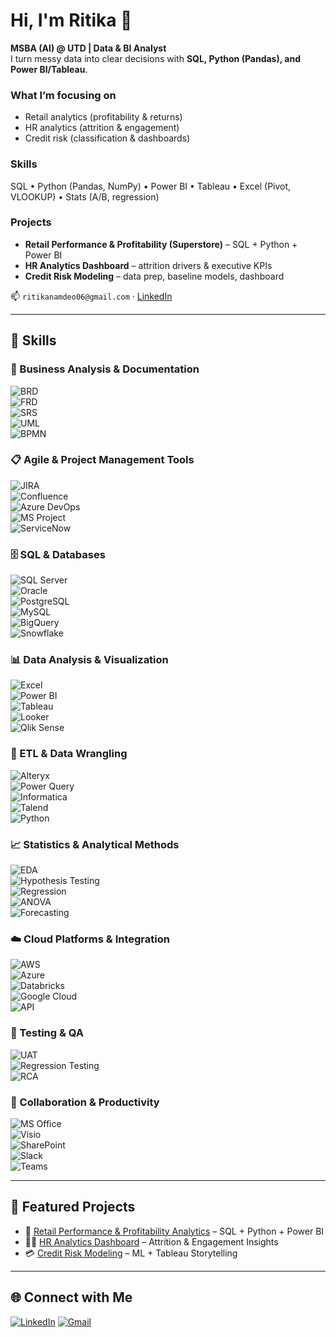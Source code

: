 
# Hi, I'm Ritika 👋
**MSBA (AI) @ UTD | Data & BI Analyst**  
I turn messy data into clear decisions with **SQL, Python (Pandas), and Power BI/Tableau**.

### What I’m focusing on
- Retail analytics (profitability & returns)
- HR analytics (attrition & engagement)
- Credit risk (classification & dashboards)

### Skills
SQL • Python (Pandas, NumPy) • Power BI • Tableau • Excel (Pivot, VLOOKUP) • Stats (A/B, regression)

### Projects
- **Retail Performance & Profitability (Superstore)** – SQL + Python + Power BI
- **HR Analytics Dashboard** – attrition drivers & executive KPIs
- **Credit Risk Modeling** – data prep, baseline models, dashboard

📫 `ritikanamdeo06@gmail.com` · [LinkedIn](https://www.linkedin.com/in/ritika-namdeo/)

---

## 🚀 Skills

### 📑 Business Analysis & Documentation  
![BRD](https://img.shields.io/badge/BRD-0052CC?style=for-the-badge)  
![FRD](https://img.shields.io/badge/FRD-0052CC?style=for-the-badge)  
![SRS](https://img.shields.io/badge/SRS-0052CC?style=for-the-badge)  
![UML](https://img.shields.io/badge/UML-007396?style=for-the-badge)  
![BPMN](https://img.shields.io/badge/BPMN-2C8EBB?style=for-the-badge)  

### 📋 Agile & Project Management Tools  
![JIRA](https://img.shields.io/badge/JIRA-0052CC?style=for-the-badge&logo=jira&logoColor=white)  
![Confluence](https://img.shields.io/badge/Confluence-172B4D?style=for-the-badge&logo=confluence&logoColor=white)  
![Azure DevOps](https://img.shields.io/badge/Azure%20DevOps-0078D7?style=for-the-badge&logo=azuredevops&logoColor=white)  
![MS Project](https://img.shields.io/badge/MS%20Project-217346?style=for-the-badge&logo=microsoft&logoColor=white)  
![ServiceNow](https://img.shields.io/badge/ServiceNow-1DBF73?style=for-the-badge&logo=servicenow&logoColor=white)  

### 🗄️ SQL & Databases  
![SQL Server](https://img.shields.io/badge/SQL%20Server-CC2927?style=for-the-badge&logo=microsoftsqlserver&logoColor=white)  
![Oracle](https://img.shields.io/badge/Oracle-F80000?style=for-the-badge&logo=oracle&logoColor=white)  
![PostgreSQL](https://img.shields.io/badge/PostgreSQL-316192?style=for-the-badge&logo=postgresql&logoColor=white)  
![MySQL](https://img.shields.io/badge/MySQL-4479A1?style=for-the-badge&logo=mysql&logoColor=white)  
![BigQuery](https://img.shields.io/badge/BigQuery-669DF6?style=for-the-badge&logo=googlebigquery&logoColor=white)  
![Snowflake](https://img.shields.io/badge/Snowflake-29B5E8?style=for-the-badge&logo=snowflake&logoColor=white)  

### 📊 Data Analysis & Visualization  
![Excel](https://img.shields.io/badge/Excel-217346?style=for-the-badge&logo=microsoftexcel&logoColor=white)  
![Power BI](https://img.shields.io/badge/Power%20BI-F2C811?style=for-the-badge&logo=powerbi&logoColor=black)  
![Tableau](https://img.shields.io/badge/Tableau-E97627?style=for-the-badge&logo=tableau&logoColor=white)  
![Looker](https://img.shields.io/badge/Looker-4285F4?style=for-the-badge&logo=looker&logoColor=white)  
![Qlik Sense](https://img.shields.io/badge/Qlik-009848?style=for-the-badge&logo=qlik&logoColor=white)  

### 🔄 ETL & Data Wrangling  
![Alteryx](https://img.shields.io/badge/Alteryx-0078D4?style=for-the-badge)  
![Power Query](https://img.shields.io/badge/Power%20Query-217346?style=for-the-badge)  
![Informatica](https://img.shields.io/badge/Informatica-FF4C00?style=for-the-badge)  
![Talend](https://img.shields.io/badge/Talend-FF6D00?style=for-the-badge)  
![Python](https://img.shields.io/badge/Python%20ETL-3776AB?style=for-the-badge&logo=python&logoColor=white)  

### 📈 Statistics & Analytical Methods  
![EDA](https://img.shields.io/badge/EDA-FFDD00?style=for-the-badge)  
![Hypothesis Testing](https://img.shields.io/badge/Hypothesis%20Testing-FF5733?style=for-the-badge)  
![Regression](https://img.shields.io/badge/Regression-0078D7?style=for-the-badge)  
![ANOVA](https://img.shields.io/badge/ANOVA-6C3483?style=for-the-badge)  
![Forecasting](https://img.shields.io/badge/Forecasting-28B463?style=for-the-badge)  

### ☁️ Cloud Platforms & Integration  
![AWS](https://img.shields.io/badge/AWS-FF9900?style=for-the-badge&logo=amazonaws&logoColor=white)  
![Azure](https://img.shields.io/badge/Azure-0078D4?style=for-the-badge&logo=microsoftazure&logoColor=white)  
![Databricks](https://img.shields.io/badge/Databricks-FF3621?style=for-the-badge&logo=databricks&logoColor=white)  
![Google Cloud](https://img.shields.io/badge/GCP-4285F4?style=for-the-badge&logo=googlecloud&logoColor=white)  
![API](https://img.shields.io/badge/API%20Integration-1E90FF?style=for-the-badge)  

### 🧪 Testing & QA  
![UAT](https://img.shields.io/badge/User%20Acceptance%20Testing-FF69B4?style=for-the-badge)  
![Regression Testing](https://img.shields.io/badge/Regression%20Testing-8E44AD?style=for-the-badge)  
![RCA](https://img.shields.io/badge/Root%20Cause%20Analysis-DC7633?style=for-the-badge)  

### 🤝 Collaboration & Productivity  
![MS Office](https://img.shields.io/badge/Microsoft%20Office-D83B01?style=for-the-badge&logo=microsoftoffice&logoColor=white)  
![Visio](https://img.shields.io/badge/Visio-3955A3?style=for-the-badge&logo=microsoft&logoColor=white)  
![SharePoint](https://img.shields.io/badge/SharePoint-0078D4?style=for-the-badge&logo=microsoftsharepoint&logoColor=white)  
![Slack](https://img.shields.io/badge/Slack-4A154B?style=for-the-badge&logo=slack&logoColor=white)  
![Teams](https://img.shields.io/badge/Teams-6264A7?style=for-the-badge&logo=microsoftteams&logoColor=white)  


---

## 📌 Featured Projects
- 🛒 [Retail Performance & Profitability Analytics](#) – SQL + Python + Power BI  
- 👩‍💼 [HR Analytics Dashboard](#) – Attrition & Engagement Insights  
- 💳 [Credit Risk Modeling](#) – ML + Tableau Storytelling  

---

## 🌐 Connect with Me
[![LinkedIn](https://img.shields.io/badge/LinkedIn-blue?style=for-the-badge&logo=linkedin)](https://www.linkedin.com/in/ritika-namdeo/)
[![Gmail](https://img.shields.io/badge/Gmail-D14836?style=for-the-badge&logo=gmail&logoColor=white)](mailto:ritikanamdeo06@gmail.com)
